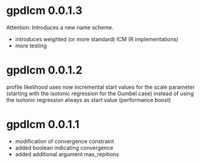 # gpdIcm 0.0.1.3

Attention: Introduces a new name scheme.
* introduces weighted (or more standard) ICM (R implementations)
* more testing 

# gpdIcm 0.0.1.2

profile likelihood uses now incremental start values for the scale parameter (starting with the isotonic regression for the Gumbel case) instead of using the isotonic regression always as start value (performance boost)

# gpdIcm 0.0.1.1

* modification of convergence constraint
* added boolean indicating convergence
* added additional argument max_repitions
